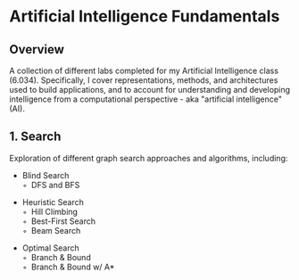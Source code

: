 # Artificial Intelligence Fundamentals

## Overview
A collection of different labs completed for my Artificial Intelligence class (6.034). Specifically, I cover representations, methods, and architectures used to build applications, and to account for understanding and developing intelligence from a computational perspective - aka "artificial intelligence" (AI).

## 1. Search
Exploration of different graph search approaches and algorithms, including:

* Blind Search  
◦&nbsp; DFS and BFS
    
* Heuristic Search  
◦&nbsp; Hill Climbing  
◦&nbsp; Best-First Search  
◦&nbsp; Beam Search   

* Optimal Search  
◦&nbsp; Branch & Bound  
◦&nbsp; Branch & Bound w/ A*  

 
